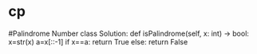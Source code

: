 # cp
#Palindrome Number
class Solution:
    def isPalindrome(self, x: int) -> bool:
        x=str(x)
        a=x[::-1]
        if x==a:
            return True
        else:
            return False
